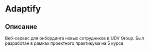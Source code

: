 # Adaptify

## Описание
Веб-сервис для онбординга новых сотрудников в UDV Group. Был разработан в рамках проектного практикума на 5 курсе
